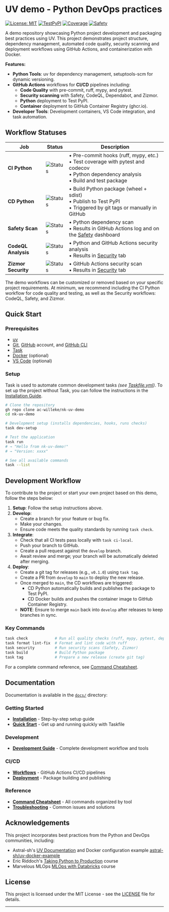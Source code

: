 # UV demo - Python DevOps practices

[![License: MIT](https://img.shields.io/badge/License-MIT-yellow.svg)](https://opensource.org/licenses/MIT) [![TestPyPI](https://img.shields.io/badge/TestPyPI-latest-blue)](https://test.pypi.org/project/nk-uv-demo/) [![Coverage](https://codecov.io/gh/ac-willeke/nk-uv-demo/branch/main/graph/badge.svg)](https://codecov.io/gh/ac-willeke/nk-uv-demo) [![Safety](https://img.shields.io/badge/Safety-Dashboard-blue)](https://platform.safetycli.com/codebases/nk-uv-demo/findings)

A demo repository showcasing Python project development and packaging best practices using UV. This project demonstrates project structure, dependency management, automated code quality, security scanning and deployment workflows using GitHub Actions, and containerization with Docker.

**Features:**

- **Python Tools**: uv for dependency management, setuptools-scm for dynamic versioning.
- **GitHub Actions** workflows for **CI/CD** pipelines including:
    - **Code Quality** with pre-commit, ruff, mypy, and pytest.
    - **Security scanning** with Safety, CodeQL, Dependabot, and Zizmor.
    - **Python** deployment to Test PyPI.
    - **Container** deployment to GitHub Container Registry (ghcr.io).
- **Developer Tools**: Development containers, VS Code integration, and task automation.

## Workflow Statuses

| Job | Status | Description |
|---|---|---|
| **CI Python** | ![Status](https://img.shields.io/github/actions/workflow/status/ac-willeke/nk-uv-demo/ci-python.yml?branch=main&label=&style=flat) | • Pre-commit hooks (ruff, mypy, etc.)<br>• Test coverage with pytest and codecov<br>• Python dependency analysis<br>• Build and test package |
| **CD Python** | ![Status](https://img.shields.io/github/actions/workflow/status/ac-willeke/nk-uv-demo/cd-python.yml?label=&style=flat) | • Build Python package (wheel + sdist)<br>• Publish to Test PyPI<br>• Triggered by git tags or manually in GitHub |
| **Safety Scan** | ![Status](https://img.shields.io/github/actions/workflow/status/ac-willeke/nk-uv-demo/scan-safety.yml?branch=main&label=&style=flat) | • Python dependency scan<br>• Results in GitHub Actions log and on the [Safety](https://platform.safetycli.com/codebases/nk-uv-demo/findings) dashboard |
| **CodeQL Analysis** | ![Status](https://img.shields.io/github/actions/workflow/status/ac-willeke/nk-uv-demo/scan-codeql.yml?branch=main&label=&style=flat) | • Python and GitHub Actions security analysis<br>• Results in [Security](https://github.com/ac-willeke/nk-uv-demo/security/code-scanning) tab |
| **Zizmor Security** | ![Status](https://img.shields.io/github/actions/workflow/status/ac-willeke/nk-uv-demo/scan-zizmor.yml?branch=main&label=&style=flat) | • GitHub Actions security scan<br>• Results in [Security](https://github.com/ac-willeke/nk-uv-demo/security/code-scanning) tab |

The demo workflows can be customized or removed based on your specific project requirements. At minimum, we recommend including the CI Python workflow for code quality and testing, as well as the Security workflows: CodeQL, Safety, and Zizmor.

## Quick Start

### Prerequisites

- [uv](https://docs.astral.sh/uv/getting-started/installation/)
- [Git](https://git-scm.com/), [GitHub](https://github.com/) account, and [GitHub CLI](https://cli.github.com/)
- [Task](https://taskfile.dev/installation/)
- [Docker](https://docs.docker.com/engine/install/) (optional)
- [VS Code](https://code.visualstudio.com/) (optional)

### Setup

Task is used to automate common development tasks *(see [Taskfile.yml](Taskfile.yml))*. To set up the project without Task, you can follow the instructions in the [Installation Guide](docs/getting-started/installation.md).

```bash
# Clone the repository
gh repo clone ac-willeke/nk-uv-demo
cd nk-uv-demo

# Development setup (installs dependencies, hooks, runs checks)
task dev-setup

# Test the application
task run
# → "Hello from nk-uv-demo!"
# → "Version: xxxx"

# See all available commands
task --list
```

## Development Workflow

To contribute to the project or start your own project based on this demo, follow the steps below:

1. **Setup**: Follow the setup instructions above.
2. **Develop**:
    - Create a branch for your feature or bug fix.
    - Make your changes.
    - Ensure code meets the quality standards by running `task check`.
3. **Integrate**:
    - Check that all CI tests pass locally with `task ci-local`.
    - Push your branch to GitHub.
    - Create a pull request against the `develop` branch.
    - Await review and merge; your branch will be automatically deleted after merging.
4. **Deploy**:
    - Create a git tag for releases (e.g., `v0.1.0`) using `task tag`.
    - Create a PR from `develop` to `main` to deploy the new release.
    - Once merged to `main`, the CD workflows are triggered:
        - CD Python automatically builds and publishes the package to Test PyPI.
        - CD Docker builds and pushes the container image to GitHub Container Registry.
    - **NOTE**: Ensure to merge `main` back into `develop` after releases to keep branches in sync.

### Key Commands

```bash
task check            # Run all quality checks (ruff, mypy, pytest, deptry)
task format lint-fix  # Format and lint code with ruff
task security         # Run security scans (Safety, Zizmor)
task build            # Build Python package
task tag              # Prepare a new release (create git tag)
```

For a complete command reference, see [Command Cheatsheet](docs/command-cheatsheet.md).

## Documentation

Documentation is available in the [`docs/`](docs/) directory:

### Getting Started

- **[Installation](docs/getting-started/installation.md)** - Step-by-step setup guide
- **[Quick Start](docs/getting-started/quickstart.md)** - Get up and running quickly with Taskfile

### Development
- **[Development Guide](docs/development.md)** - Complete development workflow and tools

### CI/CD
- **[Workflows](docs/ci-cd/workflows.md)** - GitHub Actions CI/CD pipelines
- **[Deployment](docs/ci-cd/deployment.md)** - Package building and publishing

### Reference
- **[Command Cheatsheet](docs/command-cheatsheet.md)** - All commands organized by tool
- **[Troubleshooting](docs/troubleshooting.md)** - Common issues and solutions

## Acknowledgements

This project incorporates best practices from the Python and DevOps communities, including:
- Astral-sh's [UV Documentation](https://docs.astral.sh/uv/) and Docker configuration example [astral-sh/uv-docker-example](https://github.com/astral-sh/uv-docker-example)
- Eric Riddoch's [Taking Python to Production](https://www.udemy.com/course/setting-up-the-linux-terminal-for-software-development/) course
- Marvelous MLOps [MLOps with Databricks](https://www.youtube.com/results?search_query=marvelous+mlops) course


## License

This project is licensed under the MIT License - see the [LICENSE](LICENSE) file for details.

---
